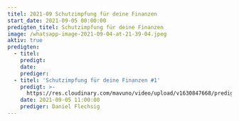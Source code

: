 ```yaml
---
titel: 2021-09 Schutzimpfung für deine Finanzen
start_date: 2021-09-05 00:00:00
predigten_titel: Schutzimpfung für deine Finanzen
image: /whatsapp-image-2021-09-04-at-21-39-04.jpeg
aktiv: true
predigten:
  - titel:
    predigt:
    date:
    prediger:
  - titel: 'Schutzimpfung für deine Finanzen #1'
    predigt: >-
      https://res.cloudinary.com/mavuno/video/upload/v1630847668/predigten/2021-09%20Schutzimpfung/2021-09-05_GoDi_Mavuno_Berlin_-_Schutzimpfung_f%C3%BCr_deine_Finanzen_1.mp3
    date: 2021-09-05 11:00:00
    prediger: Daniel Flechsig
---
```


